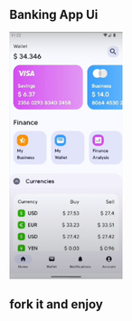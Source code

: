 ## Banking App Ui

<img src="Screenshot 2024-01-23 015513.png" width="200px"/>

## fork it and enjoy

